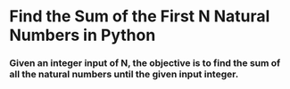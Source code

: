 # Find the Sum of the First N Natural Numbers in Python
### Given an integer input of N, the objective is to find the sum of all the natural numbers until the given input integer.
